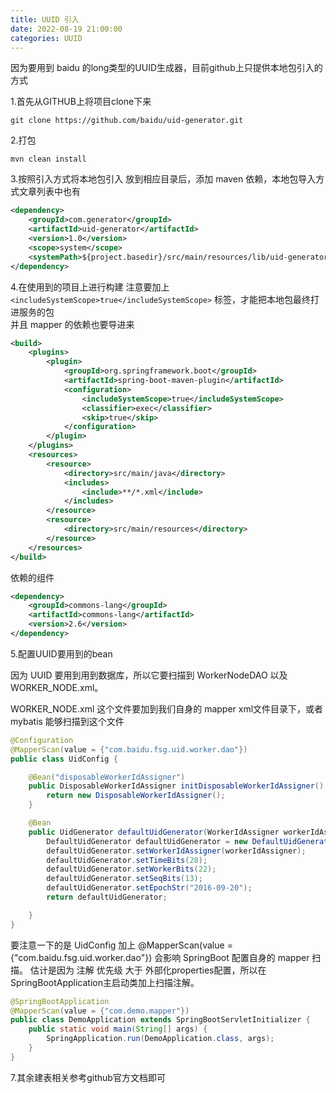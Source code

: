 ```yaml
---
title: UUID 引入
date: 2022-08-19 21:00:00
categories: UUID
---
```


因为要用到 baidu 的long类型的UUID生成器，目前github上只提供本地包引入的方式

1.首先从GITHUB上将项目clone下来
```shell
git clone https://github.com/baidu/uid-generator.git
```

2.打包
```shell
mvn clean install
```

3.按照引入方式将本地包引入
放到相应目录后，添加 maven 依赖，本地包导入方式文章列表中也有
```xml
<dependency>
    <groupId>com.generator</groupId>
    <artifactId>uid-generator</artifactId>
    <version>1.0</version>
    <scope>system</scope>
    <systemPath>${project.basedir}/src/main/resources/lib/uid-generator-1.0.0-SNAPSHOT.jar</systemPath>
</dependency>
```

4.在使用到的项目上进行构建
注意要加上 `<includeSystemScope>true</includeSystemScope>` 标签，才能把本地包最终打进服务的包  
并且 mapper 的依赖也要导进来
```xml
<build>
    <plugins>
        <plugin>
            <groupId>org.springframework.boot</groupId>
            <artifactId>spring-boot-maven-plugin</artifactId>
            <configuration>
                <includeSystemScope>true</includeSystemScope>
                <classifier>exec</classifier>
                <skip>true</skip>
            </configuration>
        </plugin>
    </plugins>
    <resources>
        <resource>
            <directory>src/main/java</directory>
            <includes>
                <include>**/*.xml</include>
            </includes>
        </resource>
        <resource>
            <directory>src/main/resources</directory>
        </resource>
    </resources>
</build>
```

依赖的组件
```xml
<dependency>
    <groupId>commons-lang</groupId>
    <artifactId>commons-lang</artifactId>
    <version>2.6</version>
</dependency>
```

5.配置UUID要用到的bean

因为 UUID 要用到用到数据库，所以它要扫描到 WorkerNodeDAO 以及 WORKER_NODE.xml。

WORKER_NODE.xml 这个文件要加到我们自身的 mapper xml文件目录下，或者 mybatis 能够扫描到这个文件

```java
@Configuration
@MapperScan(value = {"com.baidu.fsg.uid.worker.dao"})
public class UidConfig {

    @Bean("disposableWorkerIdAssigner")
    public DisposableWorkerIdAssigner initDisposableWorkerIdAssigner() {
        return new DisposableWorkerIdAssigner();
    }

    @Bean
    public UidGenerator defaultUidGenerator(WorkerIdAssigner workerIdAssigner) {
        DefaultUidGenerator defaultUidGenerator = new DefaultUidGenerator();
        defaultUidGenerator.setWorkerIdAssigner(workerIdAssigner);
        defaultUidGenerator.setTimeBits(28);
        defaultUidGenerator.setWorkerBits(22);
        defaultUidGenerator.setSeqBits(13);
        defaultUidGenerator.setEpochStr("2016-09-20");
        return defaultUidGenerator;

    }
}
```

要注意一下的是 UidConfig 加上 @MapperScan(value = {"com.baidu.fsg.uid.worker.dao"}) 会影响 SpringBoot 配置自身的 mapper 扫描。
估计是因为 注解 优先级 大于 外部化properties配置，所以在SpringBootApplication主启动类加上扫描注解。
```java
@SpringBootApplication
@MapperScan(value = {"com.demo.mapper"})
public class DemoApplication extends SpringBootServletInitializer {
    public static void main(String[] args) {
        SpringApplication.run(DemoApplication.class, args);
    }
}
```

7.其余建表相关参考github官方文档即可